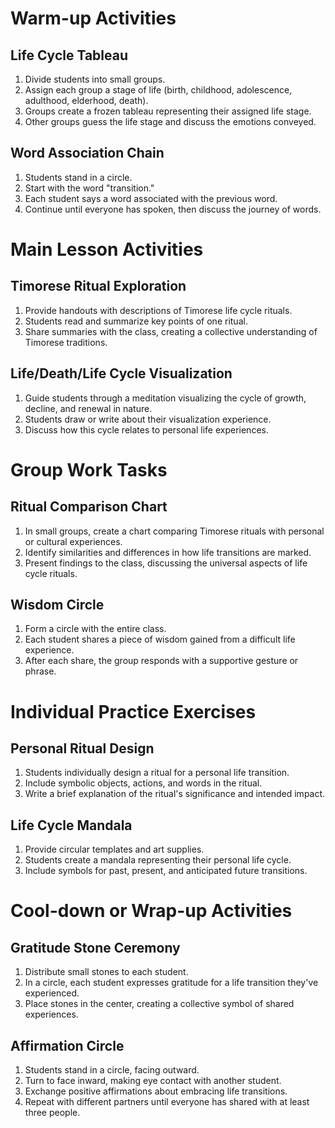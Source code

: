 # Warm-up Activities

## Life Cycle Tableau
1. Divide students into small groups.
2. Assign each group a stage of life (birth, childhood, adolescence, adulthood, elderhood, death).
3. Groups create a frozen tableau representing their assigned life stage.
4. Other groups guess the life stage and discuss the emotions conveyed.

## Word Association Chain
1. Students stand in a circle.
2. Start with the word "transition."
3. Each student says a word associated with the previous word.
4. Continue until everyone has spoken, then discuss the journey of words.

# Main Lesson Activities

## Timorese Ritual Exploration
1. Provide handouts with descriptions of Timorese life cycle rituals.
2. Students read and summarize key points of one ritual.
3. Share summaries with the class, creating a collective understanding of Timorese traditions.

## Life/Death/Life Cycle Visualization
1. Guide students through a meditation visualizing the cycle of growth, decline, and renewal in nature.
2. Students draw or write about their visualization experience.
3. Discuss how this cycle relates to personal life experiences.

# Group Work Tasks

## Ritual Comparison Chart
1. In small groups, create a chart comparing Timorese rituals with personal or cultural experiences.
2. Identify similarities and differences in how life transitions are marked.
3. Present findings to the class, discussing the universal aspects of life cycle rituals.

## Wisdom Circle
1. Form a circle with the entire class.
2. Each student shares a piece of wisdom gained from a difficult life experience.
3. After each share, the group responds with a supportive gesture or phrase.

# Individual Practice Exercises

## Personal Ritual Design
1. Students individually design a ritual for a personal life transition.
2. Include symbolic objects, actions, and words in the ritual.
3. Write a brief explanation of the ritual's significance and intended impact.

## Life Cycle Mandala
1. Provide circular templates and art supplies.
2. Students create a mandala representing their personal life cycle.
3. Include symbols for past, present, and anticipated future transitions.

# Cool-down or Wrap-up Activities

## Gratitude Stone Ceremony
1. Distribute small stones to each student.
2. In a circle, each student expresses gratitude for a life transition they've experienced.
3. Place stones in the center, creating a collective symbol of shared experiences.

## Affirmation Circle
1. Students stand in a circle, facing outward.
2. Turn to face inward, making eye contact with another student.
3. Exchange positive affirmations about embracing life transitions.
4. Repeat with different partners until everyone has shared with at least three people.